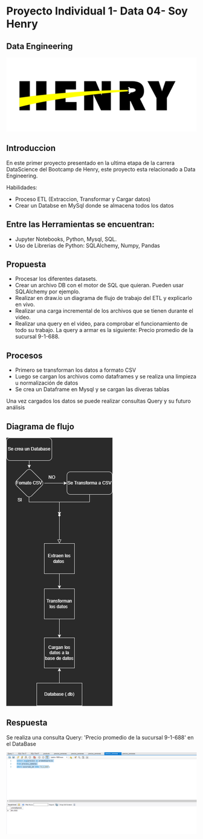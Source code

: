 # Proyecto Individual 1- Data 04- Soy Henry   
## Data Engineering
![image](https://github.com/CodeKova/Data_Engineering-Proyecto_Individual-Henry/raw/main/_src/assets/LOGO-HENRY-04.png)


## Introduccion
En este primer proyecto presentado en la ultima etapa de la carrera DataScience del Bootcamp de Henry, este proyecto esta relacionado a Data Engineering. 

Habilidades:
 - Proceso ETL (Extraccion, Transformar y Cargar datos)
 - Crear un Databse en MySql donde se almacena todos los datos
    
## Entre las Herramientas se encuentran:
 - Jupyter Notebooks, Python, Mysql, SQL.
 - Uso de Librerias de Python: SQLAlchemy, Numpy, Pandas

## Propuesta
- Procesar los diferentes datasets. 
- Crear un archivo DB con el motor de SQL que quieran. Pueden usar SQLAlchemy por ejemplo.
- Realizar en draw.io un diagrama de flujo de trabajo del ETL y explicarlo en vivo.
- Realizar una carga incremental de los archivos que se tienen durante el video.
- Realizar una query en el video, para comprobar el funcionamiento de todo su trabajo. La query a armar es la siguiente: Precio promedio de la sucursal 9-1-688.

## Procesos 
- Primero se transforman los datos a formato CSV
- Luego se cargan los archivos como dataframes y se realiza una limpieza u normalización de datos
- Se crea un Dataframe en Mysql y se cargan las diveras tablas

Una vez cargados los datos se puede realizar consultas Query y su futuro análisis 

## Diagrama de flujo

![Diagrama](_src/diagrama_de_flujo.drawio.png)

## Respuesta

Se realiza una consulta Query: 'Precio promedio de la sucursal 9-1-688' en el DataBase

![Diagrama](_src/Capture.PNG)

